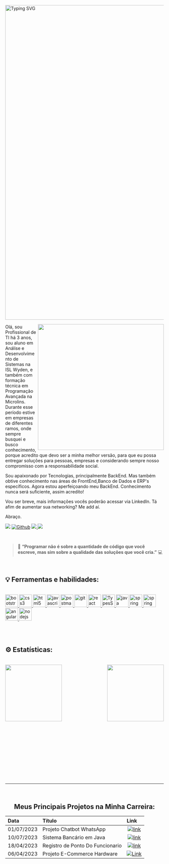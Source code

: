 <div>

  <a href="https://git.io/typing-svg"><img src="https://readme-typing-svg.demolab.com?font=Shadows+Into+Light&pause=1000&color=3BF74E&width=435&lines=Bem+vindo+ao+meu+portif%C3%B3lio" alt="Typing SVG" style='width: 1000px;'/></a>

  <img src="https://media.giphy.com/media/VlqKzQ96z6nutbmsyx/giphy.gif" width="400px" align="right" />
</div>


Olá, sou Profissional de TI há 3 anos, sou aluno em Análise e Desenvolvimento de Sistemas na ISL Wyden,
e também com formação técnica em Programação Avançada na Microlins.
Durante esse período estive em empresas de diferentes ramos, onde sempre busquei e busco conhecimento,
porque acredito que devo ser a minha melhor versão, para que eu possa entregar soluções para pessoas,
empresas e considerando sempre nosso compromisso com a responsabilidade social.

Sou apaixonado por Tecnologias, principalmente BackEnd. Mas também obtive conhecimento nas áreas de
FrontEnd,Banco de Dados e ERP's específicos. Agora estou aperfeiçoando meu BackEnd.
Conhecimento nunca será suficiente, assim acredito! 

Vou ser breve, mais informações vocês poderão acessar via LinkedIn. Tá afim de aumentar sua networking? Me add aí.

Abraço.

<a href="https://www.linkedin.com/in/leonardo-2864471b7/" target="_blank"><img src="https://img.shields.io/badge/-LinkedIn-%230077B5?style=for-the-badge&logo=linkedin&logoColor=white"></a>
[![Github](https://img.shields.io/badge/Github-FFF?style=for-the-badge&logo=github&logoColor=0E76A8)](https://github.com/LeonardoRSantos/) <a href =  "mailto:leonardoworkbench@gmail.com"><img src="https://img.shields.io/badge/Gmail-D14836?style=for-the-badge&logo=gmail&logoColor=white" target="_blank"> </a><a href="https://wa.me/5598983554269" target="_blank"><img src="https://img.shields.io/badge/WhatsApp-25D366?style=for-the-badge&logo=whatsapp&logoColor=white"></a>


<br>

> 🚀 **“Programar não é sobre a quantidade de código que você escreve, mas sim sobre a qualidade das soluções que você cria.”** 💻

<br>

<h2 align="left">
  💡 Ferramentas e habilidades:
</h2>

<br>

<div>
  <a href="https://getbootstrap.com" target="_blank" rel="noreferrer">
    <img src="https://skillicons.dev/icons?i=bootstrap"
    alt="bootstrap" width="40" height="40" /> </a>   
  <a href="https://www.w3schools.com/css/" target="_blank" rel="noreferrer"> 
    <img src="https://skillicons.dev/icons?i=css" 
    alt="css3" width="40" height="40" /> </a> 
  <a href="https://www.w3.org/html/" target="_blank" rel="noreferrer"> <img
      src="https://skillicons.dev/icons?i=html"
      alt="html5" width="40" height="40" /> </a> 
  <a href="https://developer.mozilla.org/en-US/docs/Web/JavaScript" target="_blank" rel="noreferrer"> <img
      src="https://skillicons.dev/icons?i=js"
      alt="javascript" width="40" height="40" /> </a>     
  <a href="www.postman.com" target="_blank" rel="noreferrer"> 
    <img src="https://skillicons.dev/icons?i=postman"
    alt="postman" width="40" height="40" /> </a>
  <a href="https://git-scm.com" target="_blank" rel="noreferrer"> 
    <img src="https://skillicons.dev/icons?i=git"
    alt="git" width="40" height="40" /> </a>   
  <a href="https://reactjs.org/" target="_blank" rel="noreferrer"> 
    <img src="https://skillicons.dev/icons?i=react"
    alt="react" width="40" height="40" /> </a>     
  <a href="https://www.typescriptlang.org" target="_blank" rel="noreferrer"> 
    <img src="https://skillicons.dev/icons?i=ts"
    alt="TypesScript" width="40" height="40" /> </a>
  <a href="https://www.java.com" target="_blank" rel="noreferrer"> 
    <img src="https://skillicons.dev/icons?i=java"
    alt="java" width="40" height="40" /> </a>
  <a href="https://spring.io/" target="_blank" rel="noreferrer"> 
    <img src="https://skillicons.dev/icons?i=spring"
    alt="spring" width="40" height="40" /> </a>
  <a href="https://www.postgresql.org/" target="_blank" rel="noreferrer"> 
    <img src="https://skillicons.dev/icons?i=postgres"
    alt="spring" width="40" height="40" /> </a>
  <a href="https://angular.io/" target="_blank" rel="noreferrer"> 
    <img src="https://skillicons.dev/icons?i=angular"
    alt="angular" width="40" height="40" /> </a>
  <a href="https://nodejs.org/en" target="_blank" rel="noreferrer"> 
    <img src="https://skillicons.dev/icons?i=nodejs"
    alt="nodejs" width="40" height="40" /> </a>

</hr>

<br><br>

<h2>⚙️ Estatísticas:</h2>

<br>
<div align="left">
  <img height="180em"  src="https://github-readme-stats.vercel.app/api?username=LeonardoRSantos&show_icons=true&theme=tokyonight&include_all_commits=true&count_private=true"/>  
  <img height="180em" align="right" src="https://github-readme-stats.vercel.app/api/top-langs/?username=LeonardoRSantos&layout=compact&langs_count=7&theme=tokyonight"/>  
</div>


<br><br><br><br><br><br><br><br><br><br>

<hr/>

<br>

<h2 align="center"> Meus Principais Projetos na Minha Carreira: </h2>

<div align="center">
<table>
  <thead>
    <tr align="left">
      <th>Data</th>
      <th>Título</th>
      <th>Link</th>
    </tr>
  </thead>
  <tbody align="left">
    <tr>
      <td>01/07/2023</td>
      <td>Projeto Chatbot WhatsApp</td>
      <td align="center">
        <a href="https://www.linkedin.com/feed/update/urn:li:activity:7102086409447968768/">
           <img align="center" alt="link" src="https://img.shields.io/badge/Link-30A3DC?style=for-the-badge">
        </a>
      </td>
    </tr>
    <tr>
      <td>10/07/2023</td>
      <td>Sistema Bancário em Java</td>
      <td align="center">
        <a href="https://www.linkedin.com/posts/leonardo-2864471b7_bank-appbank-java-activity-7101728452977831937-LMHI?utm_source=share&utm_medium=member_desktop">
           <img align="center" alt="link" src="https://img.shields.io/badge/Link-E94D5F?style=for-the-badge">
        </a>
      </td>
    </tr>
    <tr>
      <td>18/04/2023</td>
      <td>Registro de Ponto Do Funcionario</td>
      <td align="center">
        <a href="https://github.com/LeonardoRSantos/PontoFuncionarioJSF">
           <img align="center" alt="link" src="https://img.shields.io/badge/Link-30A3DC?style=for-the-badge">
        </a>
      </td>    
    </tr>
    <tr>
      <td>06/04/2023</td>
      <td>Projeto E-Commerce Hardware</td>
      <td align="center">
        <a href="https://github.com/LeonardoRSantos/E-commerceHardwareAngular">
           <img align="center" alt="Link" src="https://img.shields.io/badge/Link-E94D5F?style=for-the-badge">
        </a>
      </td>    
    </tr>
  </tbody>
  <tfoot></tfoot>
</table>
</div>


